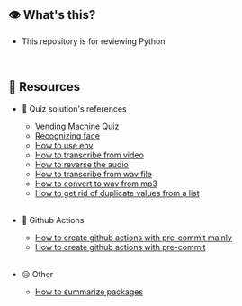 ## 👁️ What's this?
- This repository is for reviewing Python

<br>

## 🐔 Resources
- 🥝 Quiz solution's references
    - [Vending Machine Quiz](http://devtesting.jp/tddbc/?TDDBC大阪2.0%2F課題)
    - [Recognizing face](https://www.tech-teacher.jp/blog/image-processing-python/)
    - [How to use env](https://www.insource.co.jp/python-gakuin/mail-backnumber/vol30.html)
    - [How to transcribe from video](https://note.com/haruaki12/n/n8c14516e79e7)
    - [How to reverse the audio](https://algorithm.joho.info/programming/python/pydub-reverse-repeat/)
    - [How to transcribe from wav file](https://self-development.info/pythonで音声からテキストへ変換【speechrecognition】/)
    - [How to convert to wav from mp3](https://self-development.info/【簡単】pythonで動画から音声（mp3・wav）を抽出する方/)
    - [How to get rid of duplicate values from a list](https://note.nkmk.me/python-list-unique-duplicate/)

    <br>

- 🍕 Github Actions
    - [How to create github actions with pre-commit mainly](https://zenn.dev/ikura1/articles/ea4031e5bacdb3023658)
    - [How to create github actions with pre-commit](https://zenn.dev/erueru_tech/articles/d45ab27ec83927)

    <br>

- 😑 Other
    - [How to summarize packages](https://qiita.com/neko-kamaboko/items/2d59022bbc7e314f1f11)